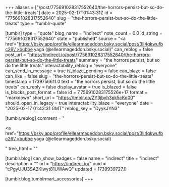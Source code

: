 +++
aliases = ["/post/775691028317552640/the-horrors-persist-but-so-do-the-little-treats"]
date = 2025-02-17T01:43:31Z
id = "775691028317552640"
slug = "the-horrors-persist-but-so-do-the-little-treats"
type = "tumblr-quote"

[tumblr]
type = "quote"
blog_name = "indirect"
note_count = 0.0
id_string = "775691028317552640"
state = "published"
source = "<a href=\"https://bsky.app/profile/ellearmageddon.bsky.social/post/3li4qkwufbc26\">bubbe yaga (@ellearmageddon.bsky.social)</a>"
can_reblog = false
post_url = "https://indirect.io/post/775691028317552640/the-horrors-persist-but-so-do-the-little-treats"
summary = "the horrors persist, but so do the little treats"
interactability_reblog = "everyone"
can_send_in_message = true
is_blaze_pending = false
can_blaze = false
can_like = false
slug = "the-horrors-persist-but-so-do-the-little-treats"
timestamp = 1739756611.0
text = "the horrors persist, but so do the little treats"
can_reply = false
display_avatar = true
is_blazed = false
is_blocks_post_format = false
id = 7.756910283175526e+17
format = "markdown"
short_url = "https://tmblr.co/ZY3jbyh3pk5cKq00"
should_open_in_legacy = true
interactability_blaze = "everyone"
date = "2025-02-17 01:43:31 GMT"
reblog_key = "DyykJYN3"

[tumblr.reblog]
comment = "<p><a href=\"https://bsky.app/profile/ellearmageddon.bsky.social/post/3li4qkwufbc26\">bubbe yaga (@ellearmageddon.bsky.social)</a></p>"
tree_html = ""

[tumblr.blog]
can_show_badges = false
name = "indirect"
title = "indirect"
description = ""
url = "https://indirect.io/"
uuid = "t:PgyUJU3SA2Klwyt81UWAwQ"
updated = 1739939727.0

[tumblr.blog.tumblrmart_accessories]
+++
